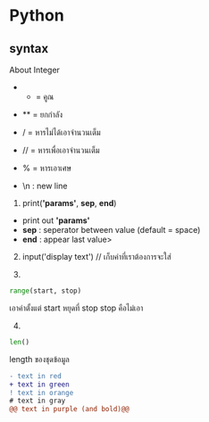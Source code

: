 # Python

## syntax

About Integer
- * = คูณ
- ** = ยกกำลัง
- / = หารไม่ได้เอาจำนวนเต็ม
- // = หารเพื่อเอาจำนวนเต็ม
- % = หารเอาเศษ

- \n : new line


1. print(**'params'**, **sep**, **end**)
- print out **'params'**
- **sep**
: seperator between value (default = space)
- **end**
: appear last value>

2. input('display text') // เก็บค่าที่เราต้องการจะใส่


3.
```Python
range(start, stop)
```
เอาค่าตั้งแต่ start หยุดที่ stop stop คือไม่เอา

4.
```Python
len()
```
length ของชุดข้อมูล

```diff
- text in red
+ text in green
! text in orange
# text in gray
@@ text in purple (and bold)@@
```
